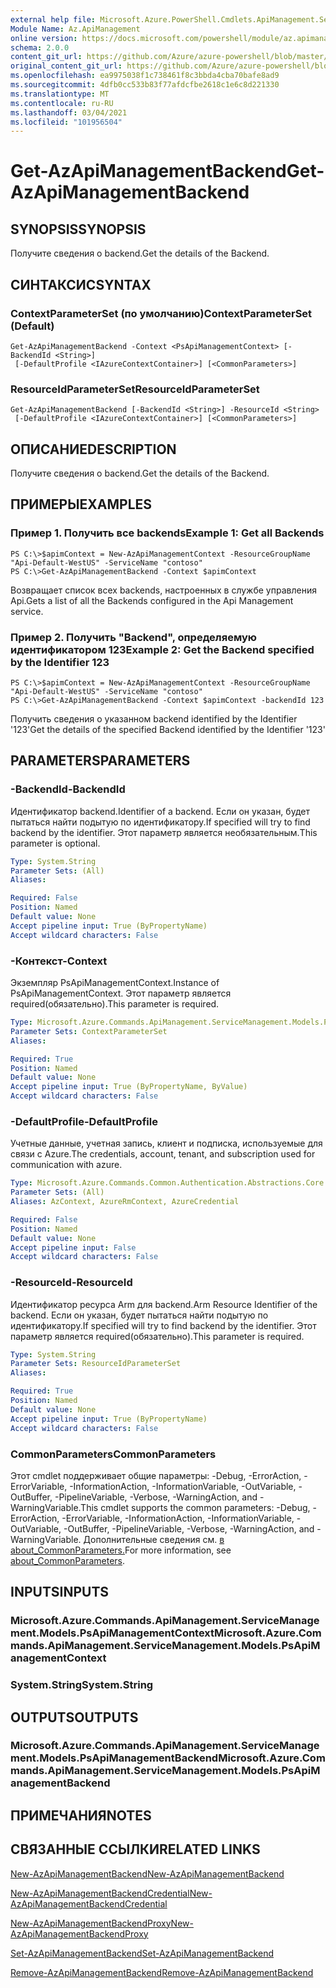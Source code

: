 ```yaml
---
external help file: Microsoft.Azure.PowerShell.Cmdlets.ApiManagement.ServiceManagement.dll-Help.xml
Module Name: Az.ApiManagement
online version: https://docs.microsoft.com/powershell/module/az.apimanagement/get-azapimanagementbackend
schema: 2.0.0
content_git_url: https://github.com/Azure/azure-powershell/blob/master/src/ApiManagement/ApiManagement/help/Get-AzApiManagementBackend.md
original_content_git_url: https://github.com/Azure/azure-powershell/blob/master/src/ApiManagement/ApiManagement/help/Get-AzApiManagementBackend.md
ms.openlocfilehash: ea9975038f1c738461f8c3bbda4cba70bafe8ad9
ms.sourcegitcommit: 4dfb0cc533b83f77afdcfbe2618c1e6c8d221330
ms.translationtype: MT
ms.contentlocale: ru-RU
ms.lasthandoff: 03/04/2021
ms.locfileid: "101956504"
---
```

# <span data-ttu-id="61f86-101">Get-AzApiManagementBackend</span><span class="sxs-lookup"><span data-stu-id="61f86-101">Get-AzApiManagementBackend</span></span>

## <span data-ttu-id="61f86-102">SYNOPSIS</span><span class="sxs-lookup"><span data-stu-id="61f86-102">SYNOPSIS</span></span>
<span data-ttu-id="61f86-103">Получите сведения о backend.</span><span class="sxs-lookup"><span data-stu-id="61f86-103">Get the details of the Backend.</span></span>

## <span data-ttu-id="61f86-104">СИНТАКСИС</span><span class="sxs-lookup"><span data-stu-id="61f86-104">SYNTAX</span></span>

### <span data-ttu-id="61f86-105">ContextParameterSet (по умолчанию)</span><span class="sxs-lookup"><span data-stu-id="61f86-105">ContextParameterSet (Default)</span></span>
```
Get-AzApiManagementBackend -Context <PsApiManagementContext> [-BackendId <String>]
 [-DefaultProfile <IAzureContextContainer>] [<CommonParameters>]
```

### <span data-ttu-id="61f86-106">ResourceIdParameterSet</span><span class="sxs-lookup"><span data-stu-id="61f86-106">ResourceIdParameterSet</span></span>
```
Get-AzApiManagementBackend [-BackendId <String>] -ResourceId <String>
 [-DefaultProfile <IAzureContextContainer>] [<CommonParameters>]
```

## <span data-ttu-id="61f86-107">ОПИСАНИЕ</span><span class="sxs-lookup"><span data-stu-id="61f86-107">DESCRIPTION</span></span>
<span data-ttu-id="61f86-108">Получите сведения о backend.</span><span class="sxs-lookup"><span data-stu-id="61f86-108">Get the details of the Backend.</span></span>

## <span data-ttu-id="61f86-109">ПРИМЕРЫ</span><span class="sxs-lookup"><span data-stu-id="61f86-109">EXAMPLES</span></span>

### <span data-ttu-id="61f86-110">Пример 1. Получить все backends</span><span class="sxs-lookup"><span data-stu-id="61f86-110">Example 1: Get all Backends</span></span>
```
PS C:\>$apimContext = New-AzApiManagementContext -ResourceGroupName "Api-Default-WestUS" -ServiceName "contoso"
PS C:\>Get-AzApiManagementBackend -Context $apimContext
```

<span data-ttu-id="61f86-111">Возвращает список всех backends, настроенных в службе управления Api.</span><span class="sxs-lookup"><span data-stu-id="61f86-111">Gets a list of all the Backends configured in the Api Management service.</span></span>

### <span data-ttu-id="61f86-112">Пример 2. Получить "Backend", определяемую идентификатором 123</span><span class="sxs-lookup"><span data-stu-id="61f86-112">Example 2: Get the Backend specified by the Identifier 123</span></span>
```
PS C:\>$apimContext = New-AzApiManagementContext -ResourceGroupName "Api-Default-WestUS" -ServiceName "contoso"
PS C:\>Get-AzApiManagementBackend -Context $apimContext -backendId 123
```

<span data-ttu-id="61f86-113">Получить сведения о указанном backend identified by the Identifier '123'</span><span class="sxs-lookup"><span data-stu-id="61f86-113">Get the details of the specified Backend identified by the Identifier '123'</span></span>

## <span data-ttu-id="61f86-114">PARAMETERS</span><span class="sxs-lookup"><span data-stu-id="61f86-114">PARAMETERS</span></span>

### <span data-ttu-id="61f86-115">-BackendId</span><span class="sxs-lookup"><span data-stu-id="61f86-115">-BackendId</span></span>
<span data-ttu-id="61f86-116">Идентификатор backend.</span><span class="sxs-lookup"><span data-stu-id="61f86-116">Identifier of a backend.</span></span>
<span data-ttu-id="61f86-117">Если он указан, будет пытаться найти подытую по идентификатору.</span><span class="sxs-lookup"><span data-stu-id="61f86-117">If specified will try to find backend by the identifier.</span></span>
<span data-ttu-id="61f86-118">Этот параметр является необязательным.</span><span class="sxs-lookup"><span data-stu-id="61f86-118">This parameter is optional.</span></span>

```yaml
Type: System.String
Parameter Sets: (All)
Aliases:

Required: False
Position: Named
Default value: None
Accept pipeline input: True (ByPropertyName)
Accept wildcard characters: False
```

### <span data-ttu-id="61f86-119">-Контекст</span><span class="sxs-lookup"><span data-stu-id="61f86-119">-Context</span></span>
<span data-ttu-id="61f86-120">Экземпляр PsApiManagementContext.</span><span class="sxs-lookup"><span data-stu-id="61f86-120">Instance of PsApiManagementContext.</span></span>
<span data-ttu-id="61f86-121">Этот параметр является required(обязательно).</span><span class="sxs-lookup"><span data-stu-id="61f86-121">This parameter is required.</span></span>

```yaml
Type: Microsoft.Azure.Commands.ApiManagement.ServiceManagement.Models.PsApiManagementContext
Parameter Sets: ContextParameterSet
Aliases:

Required: True
Position: Named
Default value: None
Accept pipeline input: True (ByPropertyName, ByValue)
Accept wildcard characters: False
```

### <span data-ttu-id="61f86-122">-DefaultProfile</span><span class="sxs-lookup"><span data-stu-id="61f86-122">-DefaultProfile</span></span>
<span data-ttu-id="61f86-123">Учетные данные, учетная запись, клиент и подписка, используемые для связи с Azure.</span><span class="sxs-lookup"><span data-stu-id="61f86-123">The credentials, account, tenant, and subscription used for communication with azure.</span></span>

```yaml
Type: Microsoft.Azure.Commands.Common.Authentication.Abstractions.Core.IAzureContextContainer
Parameter Sets: (All)
Aliases: AzContext, AzureRmContext, AzureCredential

Required: False
Position: Named
Default value: None
Accept pipeline input: False
Accept wildcard characters: False
```

### <span data-ttu-id="61f86-124">-ResourceId</span><span class="sxs-lookup"><span data-stu-id="61f86-124">-ResourceId</span></span>
<span data-ttu-id="61f86-125">Идентификатор ресурса Arm для backend.</span><span class="sxs-lookup"><span data-stu-id="61f86-125">Arm Resource Identifier of the backend.</span></span> <span data-ttu-id="61f86-126">Если он указан, будет пытаться найти подытую по идентификатору.</span><span class="sxs-lookup"><span data-stu-id="61f86-126">If specified will try to find backend by the identifier.</span></span> <span data-ttu-id="61f86-127">Этот параметр является required(обязательно).</span><span class="sxs-lookup"><span data-stu-id="61f86-127">This parameter is required.</span></span>

```yaml
Type: System.String
Parameter Sets: ResourceIdParameterSet
Aliases:

Required: True
Position: Named
Default value: None
Accept pipeline input: True (ByPropertyName)
Accept wildcard characters: False
```

### <span data-ttu-id="61f86-128">CommonParameters</span><span class="sxs-lookup"><span data-stu-id="61f86-128">CommonParameters</span></span>
<span data-ttu-id="61f86-129">Этот cmdlet поддерживает общие параметры: -Debug, -ErrorAction, -ErrorVariable, -InformationAction, -InformationVariable, -OutVariable, -OutBuffer, -PipelineVariable, -Verbose, -WarningAction, and -WarningVariable.</span><span class="sxs-lookup"><span data-stu-id="61f86-129">This cmdlet supports the common parameters: -Debug, -ErrorAction, -ErrorVariable, -InformationAction, -InformationVariable, -OutVariable, -OutBuffer, -PipelineVariable, -Verbose, -WarningAction, and -WarningVariable.</span></span> <span data-ttu-id="61f86-130">Дополнительные сведения см. [в about_CommonParameters.](http://go.microsoft.com/fwlink/?LinkID=113216)</span><span class="sxs-lookup"><span data-stu-id="61f86-130">For more information, see [about_CommonParameters](http://go.microsoft.com/fwlink/?LinkID=113216).</span></span>

## <span data-ttu-id="61f86-131">INPUTS</span><span class="sxs-lookup"><span data-stu-id="61f86-131">INPUTS</span></span>

### <span data-ttu-id="61f86-132">Microsoft.Azure.Commands.ApiManagement.ServiceManagement.Models.PsApiManagementContext</span><span class="sxs-lookup"><span data-stu-id="61f86-132">Microsoft.Azure.Commands.ApiManagement.ServiceManagement.Models.PsApiManagementContext</span></span>

### <span data-ttu-id="61f86-133">System.String</span><span class="sxs-lookup"><span data-stu-id="61f86-133">System.String</span></span>

## <span data-ttu-id="61f86-134">OUTPUTS</span><span class="sxs-lookup"><span data-stu-id="61f86-134">OUTPUTS</span></span>

### <span data-ttu-id="61f86-135">Microsoft.Azure.Commands.ApiManagement.ServiceManagement.Models.PsApiManagementBackend</span><span class="sxs-lookup"><span data-stu-id="61f86-135">Microsoft.Azure.Commands.ApiManagement.ServiceManagement.Models.PsApiManagementBackend</span></span>

## <span data-ttu-id="61f86-136">ПРИМЕЧАНИЯ</span><span class="sxs-lookup"><span data-stu-id="61f86-136">NOTES</span></span>

## <span data-ttu-id="61f86-137">СВЯЗАННЫЕ ССЫЛКИ</span><span class="sxs-lookup"><span data-stu-id="61f86-137">RELATED LINKS</span></span>

[<span data-ttu-id="61f86-138">New-AzApiManagementBackend</span><span class="sxs-lookup"><span data-stu-id="61f86-138">New-AzApiManagementBackend</span></span>](./New-AzApiManagementBackend.md)

[<span data-ttu-id="61f86-139">New-AzApiManagementBackendCredential</span><span class="sxs-lookup"><span data-stu-id="61f86-139">New-AzApiManagementBackendCredential</span></span>](./New-AzApiManagementBackendCredential.md)

[<span data-ttu-id="61f86-140">New-AzApiManagementBackendProxy</span><span class="sxs-lookup"><span data-stu-id="61f86-140">New-AzApiManagementBackendProxy</span></span>](./New-AzApiManagementBackendProxy.md)

[<span data-ttu-id="61f86-141">Set-AzApiManagementBackend</span><span class="sxs-lookup"><span data-stu-id="61f86-141">Set-AzApiManagementBackend</span></span>](./Set-AzApiManagementBackend.md)

[<span data-ttu-id="61f86-142">Remove-AzApiManagementBackend</span><span class="sxs-lookup"><span data-stu-id="61f86-142">Remove-AzApiManagementBackend</span></span>](./Remove-AzApiManagementBackend.md)
